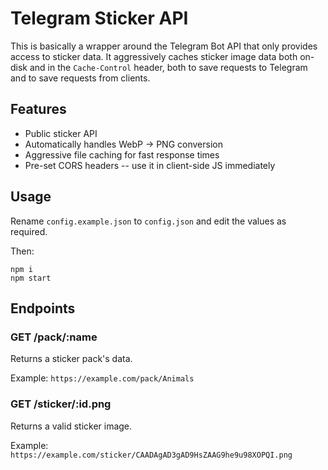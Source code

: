 # Telegram Sticker API
This is basically a wrapper around the Telegram Bot API that only provides access to sticker data. It aggressively caches sticker image data both on-disk and in the `Cache-Control` header, both to save requests to Telegram and to save requests from clients.

## Features
- Public sticker API
- Automatically handles WebP -> PNG conversion
- Aggressive file caching for fast response times
- Pre-set CORS headers -- use it in client-side JS immediately

## Usage
Rename `config.example.json` to `config.json` and edit the values as required.

Then:
```shell
npm i
npm start
```

## Endpoints
### **GET** /pack/:name
Returns a sticker pack's data.

Example: `https://example.com/pack/Animals`

### **GET** /sticker/:id.png
Returns a valid sticker image.

Example: `https://example.com/sticker/CAADAgAD3gAD9HsZAAG9he9u98XOPQI.png`
